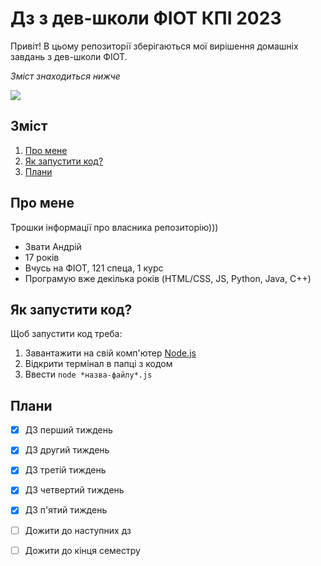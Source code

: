 # Дз з дев-школи ФІОТ КПІ 2023
Привіт! В цьому репозиторії зберігаються мої вирішення домашніх завдань з дев-школи ФІОТ. 

*Зміст знаходиться нижче*

![](cat-blinking.gif)

## **Зміст**
1. [Про мене](#про-мене)
1. [Як запустити код?](#як-запустити-код)
1. [Плани]()

## **Про мене**
Трошки інформації про власника репозиторію)))
- Звати Андрій
- 17 років
- Вчусь на ФІОТ, 121 спеца, 1 курс
- Програмую вже декілька років (HTML/CSS, JS, Python, Java, C++)

## **Як запустити код?**
Щоб запустити код треба:
1. Завантажити на свій комп'ютер [Node.js](https://nodejs.org/en)
1. Відкрити термінал в папці з кодом
1. Ввести `node *назва-файлу*.js`

## **Плани**
- [x] ДЗ перший тиждень
- [x] ДЗ другий тиждень
- [x] ДЗ третій тиждень
- [x] ДЗ четвертий тиждень
- [x] ДЗ п'ятий тиждень
- [ ] Дожити до наступних дз
- [ ] Дожити до кінця семестру

